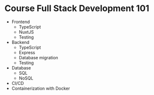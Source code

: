 # Course Full Stack Development 101
* Frontend
  * TypeScript
  * NuxtJS
  * Testing
* Backend
  * TypeScript
  * Express
  * Database migration
  * Testing
* Database
  * SQL
  * NoSQL
* CI/CD
* Containerization with Docker
